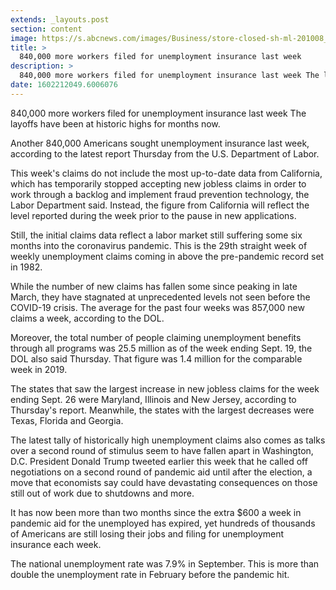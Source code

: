 ```yaml
--- 
extends: _layouts.post 
section: content 
image: https://s.abcnews.com/images/Business/store-closed-sh-ml-201008_1602155681955_hpMain_16x9_992.jpg 
title: > 
  840,000 more workers filed for unemployment insurance last week 
description: > 
  840,000 more workers filed for unemployment insurance last week The layoffs have been at historic highs for months now.Another 840,000 Americans sought unemployment insurance last week, according to the latest report Thursday from the U.S. Department of Labor.This is the 29th straight week of weekly unemployment claims coming in above the pre-pandemic record set in 1982.The average for the past four weeks was 857,000 new claims a week, according to the DOL.It has now been more than two months since the extra $600 a week in pandemic aid for the unemployed has expired, yet hundreds of thousands of Americans are still losing their jobs and filing for unemployment insurance each week. 
date: 1602212049.6006076 
--- 
```

840,000 more workers filed for unemployment insurance last week The layoffs have been at historic highs for months now.

Another 840,000 Americans sought unemployment insurance last week, according to the latest report Thursday from the U.S. Department of Labor.

This week's claims do not include the most up-to-date data from California, which has temporarily stopped accepting new jobless claims in order to work through a backlog and implement fraud prevention technology, the Labor Department said. Instead, the figure from California will reflect the level reported during the week prior to the pause in new applications.

Still, the initial claims data reflect a labor market still suffering some six months into the coronavirus pandemic. This is the 29th straight week of weekly unemployment claims coming in above the pre-pandemic record set in 1982.

While the number of new claims has fallen some since peaking in late March, they have stagnated at unprecedented levels not seen before the COVID-19 crisis. The average for the past four weeks was 857,000 new claims a week, according to the DOL.

Moreover, the total number of people claiming unemployment benefits through all programs was 25.5 million as of the week ending Sept. 19, the DOL also said Thursday. That figure was 1.4 million for the comparable week in 2019.

The states that saw the largest increase in new jobless claims for the week ending Sept. 26 were Maryland, Illinois and New Jersey, according to Thursday's report. Meanwhile, the states with the largest decreases were Texas, Florida and Georgia.

The latest tally of historically high unemployment claims also comes as talks over a second round of stimulus seem to have fallen apart in Washington, D.C. President Donald Trump tweeted earlier this week that he called off negotiations on a second round of pandemic aid until after the election, a move that economists say could have devastating consequences on those still out of work due to shutdowns and more.

It has now been more than two months since the extra $600 a week in pandemic aid for the unemployed has expired, yet hundreds of thousands of Americans are still losing their jobs and filing for unemployment insurance each week.

The national unemployment rate was 7.9% in September. This is more than double the unemployment rate in February before the pandemic hit.